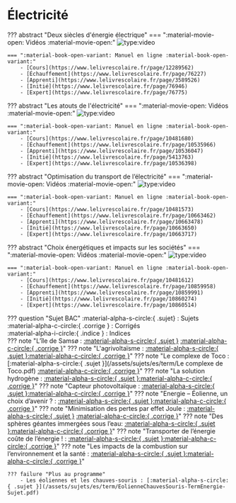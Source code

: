 # Électricité

??? abstract "Deux siècles d'énergie électrique"
    === ":material-movie-open: Vidéos :material-movie-open:"
        ![type:video](https://www.youtube.com/embed/A0hIGkDlX3k)

    === ":material-book-open-variant: Manuel en ligne :material-book-open-variant:"
        - [Cours](https://www.lelivrescolaire.fr/page/12289562)
        - [Échauffement](https://www.lelivrescolaire.fr/page/76227)
        - [Apprenti](https://www.lelivrescolaire.fr/page/3589526)
        - [Initié](https://www.lelivrescolaire.fr/page/76946)
        - [Expert](https://www.lelivrescolaire.fr/page/76775)

??? abstract "Les atouts de l'électricité"
    === ":material-movie-open: Vidéos :material-movie-open:"
        ![type:video](https://www.youtube.com/embed/ou_GlVAyAOk)

    === ":material-book-open-variant: Manuel en ligne :material-book-open-variant:"
        - [Cours](https://www.lelivrescolaire.fr/page/10481680)
        - [Échauffement](https://www.lelivrescolaire.fr/page/10535966)
        - [Apprenti](https://www.lelivrescolaire.fr/page/10536047)
        - [Initié](https://www.lelivrescolaire.fr/page/5413763)
        - [Expert](https://www.lelivrescolaire.fr/page/10536398)

??? abstract "Optimisation du transport de l’électricité"
    === ":material-movie-open: Vidéos :material-movie-open:"
        ![type:video](https://www.youtube.com/embed/K7D3aLHvi4o)

    === ":material-book-open-variant: Manuel en ligne :material-book-open-variant:"
        - [Cours](https://www.lelivrescolaire.fr/page/10481573)
        - [Échauffement](https://www.lelivrescolaire.fr/page/10663462)
        - [Apprenti](https://www.lelivrescolaire.fr/page/10663478)
        - [Initié](https://www.lelivrescolaire.fr/page/10663650)
        - [Expert](https://www.lelivrescolaire.fr/page/10663717)

??? abstract "Choix énergétiques et impacts sur les sociétés"
    === ":material-movie-open: Vidéos :material-movie-open:"
        ![type:video](https://www.youtube.com/embed/yg17uo3pG-c)

    === ":material-book-open-variant: Manuel en ligne :material-book-open-variant:"
        - [Cours](https://www.lelivrescolaire.fr/page/10481612)
        - [Échauffement](https://www.lelivrescolaire.fr/page/10859958)
        - [Apprenti](https://www.lelivrescolaire.fr/page/10859991)
        - [Initié](https://www.lelivrescolaire.fr/page/10860274)
        - [Expert](https://www.lelivrescolaire.fr/page/10860514)


??? question "Sujet BAC"
    :material-alpha-s-circle:{ .sujet} : Sujets  
    :material-alpha-c-circle:{ .corrige } : Corrigés  
    :material-alpha-i-circle:{ .indice } : Indices  
    ??? note "L’île de Samsø : [:material-alpha-s-circle:{ .sujet }](/assets/sujets/es/term/Lîle-de-Samso.pdf) [:material-alpha-c-circle:{ .corrige }](/assets/sujets/es/term/correction/correction-lile-de-samso.pdf)"
    ??? note "L'agrivoltaïsme : [:material-alpha-s-circle:{ .sujet }](/assets/sujets/es/term/Agrivoltaisme-TermEnergie-Sujet.pdf)[:material-alpha-c-circle:{ .corrige }](/assets/sujets/es/term/correction/correction-lagrivoltaisme.pdf)"
    ??? note "Le complexe de Toco : [:material-alpha-s-circle:{ .sujet }](/assets/sujets/es/term/Le complexe de Toco.pdf) [:material-alpha-c-circle:{ .corrige }](/assets/sujets/es/term/correction/correction-le-complexe-de-toco.pdf)"
    ??? note "La solution hydrogène : [:material-alpha-s-circle:{ .sujet }](/assets/sujets/es/term/SolutionHydrogene-TermEnergie-Sujet.pdf)[:material-alpha-c-circle:{ .corrige }](/assets/sujets/es/term/correction/correction-la-solution-hydrogene.pdf)"
    ??? note "Capteur photovoltaïque : [:material-alpha-s-circle:{ .sujet }](/assets/sujets/es/term/CapteurPhotovoltaique-TermEnergie-Sujet.pdf)[:material-alpha-c-circle:{ .corrige }](/assets/sujets/es/term/correction/correction-capteur-photovoltaique.pdf)"
    ??? note "Energie – Éolienne, un choix d’avenir ? : [:material-alpha-s-circle:{ .sujet }](/assets/sujets/es/term/Eolienne-TermEnergie-Sujet.pdf)[:material-alpha-c-circle:{ .corrige }](/assets/sujets/es/term/correction/correction-eolienne-un-choix-davenir.pdf)"
    ??? note "Minimisation des pertes par effet Joule : [:material-alpha-s-circle:{ .sujet }](/assets/sujets/es/term/MinimisationPertesEffetJoule-TermEnergie-Sujet.pdf) [:material-alpha-c-circle:{ .corrige }](/assets/sujets/es/term/correction/correction-minimisation-des-pertes-par-effet-joule.pdf)"
    ??? note "Des sphères géantes immergées sous l’eau: [:material-alpha-s-circle:{ .sujet }](/assets/sujets/es/term/SpheresGeantes-TermEnergie-Sujet.pdf)[:material-alpha-c-circle:{ .corrige }](/assets/sujets/es/term/correction/correction-des-spheres-geantes-immergees-sous-leau.pdf)"
    ??? note "Transporter de l’énergie coûte de l’énergie ! : [:material-alpha-s-circle:{ .sujet }](/assets/sujets/es/term/TransporterE-TermEnergie-Sujet.pdf)[:material-alpha-c-circle:{ .corrige }](/assets/sujets/es/term/correction/correction-transporter-de-lenergie-coute-de-lenergie.pdf)"
    ??? note "Les impacts de la combustion sur l’environnement et la santé : [:material-alpha-s-circle:{ .sujet }](/assets/sujets/es/term/CombustionSante.pdf)[:material-alpha-c-circle:{ .corrige }](/assets/sujets/es/term/correction/correction-les-impacts-de-la-combustion-sur-lenvironnement-et-la-sante.pdf)"


    ??? failure "Plus au programme"
        - Les éoliennes et les chauves-souris : [:material-alpha-s-circle:{ .sujet }](/assets/sujets/es/term/EolienneChauvesSouris-TermEnergie-Sujet.pdf)
